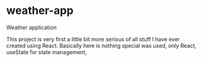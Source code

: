 # weather-app
Weather application

This project is very first a little bit more serious of all stuff I have ever created using React. Basically here is nothing special was used, only React, useState for state management, 
